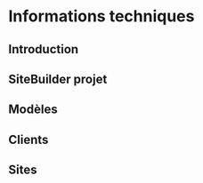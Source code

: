 # Informations techniques

## Introduction

## SiteBuilder projet

## Modèles

## Clients

## Sites
